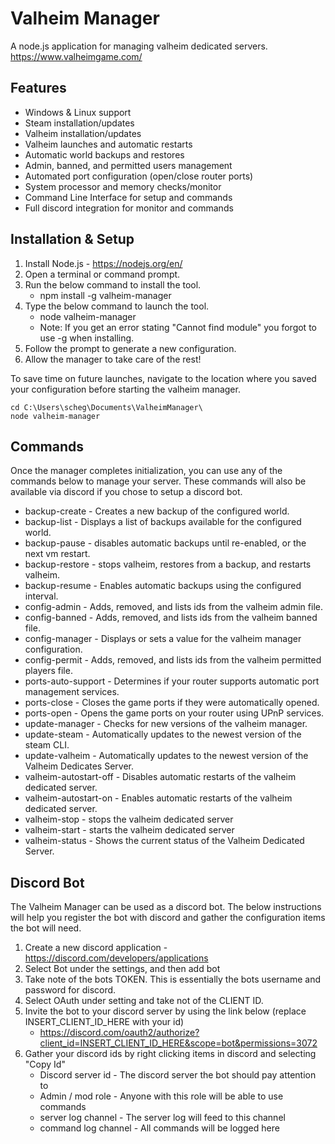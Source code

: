 
# Valheim Manager
A node.js application for managing valheim dedicated servers.
https://www.valheimgame.com/

## Features
   - Windows & Linux support
   - Steam installation/updates
   - Valheim installation/updates
   - Valheim launches and automatic restarts
   - Automatic world backups and restores
   - Admin, banned, and permitted users management
   - Automated port configuration (open/close router ports)
   - System processor and memory checks/monitor
   - Command Line Interface for setup and commands
   - Full discord integration for monitor and commands

## Installation & Setup

1. Install Node.js - https://nodejs.org/en/
2. Open a terminal or command prompt.
3. Run the below command to install the tool.
    - npm install -g valheim-manager
4. Type the below command to launch the tool.
    - node valheim-manager
    - Note: If you get an error stating "Cannot find module" you forgot to use -g when installing.
5. Follow the prompt to generate a new configuration. 
6. Allow the manager to take care of the rest! 

To save time on future launches, navigate to the location where you saved your configuration before starting the valheim manager.
```
cd C:\Users\scheg\Documents\ValheimManager\
node valheim-manager
```

## Commands
Once the manager completes initialization, you can use any of the commands below to manage your server. These commands will also be available via discord if you chose to setup a discord bot. 

 - backup-create - Creates a new backup of the configured world.
 - backup-list - Displays a list of backups available for the configured world.
 - backup-pause - disables automatic backups until re-enabled, or the next vm restart.
 - backup-restore - stops valheim, restores from a backup, and restarts valheim.
 - backup-resume - Enables automatic backups using the configured interval.
 - config-admin - Adds, removed, and lists ids from the valheim admin file.
 - config-banned - Adds, removed, and lists ids from the valheim banned file.
 - config-manager - Displays or sets a value for the valheim manager configuration.
 - config-permit - Adds, removed, and lists ids from the valheim permitted players file.
 - ports-auto-support - Determines if your router supports automatic port management services.
 - ports-close - Closes the game ports if they were automatically opened.
 - ports-open - Opens the game ports on your router using UPnP services.
 - update-manager - Checks for new versions of the valheim manager.
 - update-steam - Automatically updates to the newest version of the steam CLI.
 - update-valheim - Automatically updates to the newest version of the Valheim Dedicates Server.
 - valheim-autostart-off - Disables automatic restarts of the valheim dedicated server.
 - valheim-autostart-on - Enables automatic restarts of the valheim dedicated server.
 - valheim-stop - stops the valheim dedicated server
 - valheim-start - starts the valheim dedicated server
 - valheim-status - Shows the current status of the Valheim Dedicated Server.

## Discord Bot
The Valheim Manager can be used as a discord bot. The below instructions will help you register the bot with discord and gather the configuration items the bot will need.

1. Create a new discord application - https://discord.com/developers/applications
2. Select Bot under the settings, and then add bot
3. Take note of the bots TOKEN. This is essentially the bots username and password for discord.
4. Select OAuth under setting and take not of the CLIENT ID.
5. Invite the bot to your discord server by using the link below (replace INSERT_CLIENT_ID_HERE with your id)
    - https://discord.com/oauth2/authorize?client_id=INSERT_CLIENT_ID_HERE&scope=bot&permissions=3072
6. Gather your discord ids by right clicking items in discord and selecting "Copy Id"
    - Discord server id - The discord server the bot should pay attention to
    - Admin / mod role - Anyone with this role will be able to use commands
    - server log channel - The server log will feed to this channel
    - command log channel - All commands will be logged here

